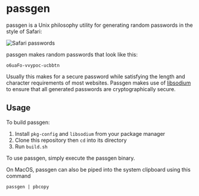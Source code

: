 # passgen
passgen is a Unix philosophy utility for generating random passwords in the style of Safari:

![Safari passwords](https://i.imgur.com/cihqhzS.png)


passgen makes random passwords that look like this:

    o6uaFo-vvypoc-ucbbtn

Usually this makes for a secure password while satisfying the length and
character requirements of most websites. Passgen makes use of [libsodium](https://github.com/jedisct1/libsodium)
to ensure that all generated passwords are cryptographically secure.

## Usage

To build passgen:

1. Install `pkg-config` and `libsodium` from your package manager
2. Clone this repository then `cd` into its directory
2. Run `build.sh`

To use passgen, simply execute the passgen binary.

On MacOS, passgen can also be piped into the system clipboard using this command

    passgen | pbcopy
